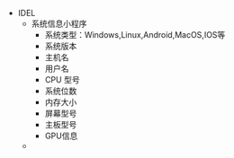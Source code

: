 - IDEL
	- 系统信息小程序
		- 系统类型：Windows,Linux,Android,MacOS,IOS等
		- 系统版本
		- 主机名
		- 用户名
		- CPU 型号
		- 系统位数
		- 内存大小
		- 屏幕型号
		- 主板型号
		- GPU信息
	-